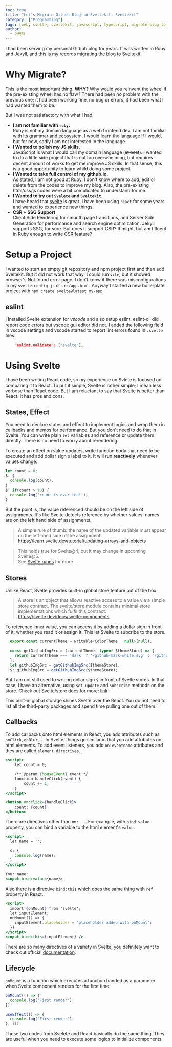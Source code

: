 ```yaml
---
toc: true
title: "Let's Migrate Github Blog to Sveltekit: Sveltekit"
category: ["Programming"]
tags: [web, svelte, sveltekit, javascript, typescript, migrate-blog-to-sveltekit]
author:
  - 이현재
---
```


I had been serving my personal Github blog for years.
It was written in Ruby and Jekyll,
and this is my records migrating the blog to Sveltekit.

# Why Migrate?
This is the most important thing. **WHY?**
Why would you reinvent the wheel if the pre-existing
wheel has no flaw?
There had been no problem with the previous one;
it had been working fine, no bug or errors,
it had been what I had wanted them to be.

But I was not satisfactory with what I had.

- **I am not familiar with `ruby`.**<br>
  Ruby is not my domain language as a web frontend dev. I am not familiar with its grammar and ecosystem. I would learn the language if I would, but for now, sadly I am not interested in the language.
- **I Wanted to polish my JS skills.**<br>
  JavaScript is what I would call my domain language (~~at best~~). I wanted to do a little side project that is not too overwhelming, but requires decent amount of works to get me improve JS skills.
  In that sense, this is a good opportunity to learn whild doing some project.
- **I Wanted to take full control of my github.io.**<br>
  As stated, I am not good at Ruby. I don't know where to add, edit or delete from the codes to improve my blog. Also, the pre-existing html/css/js codes were a bit complicated to understand for me.
- **I Wanted to try out `Svelete` and `Sveltekit`.**<br>
  I have heard that [svelte][svelte] is great. I have been using `react` for some years and wanted to experience new things.
- **CSR + SSG Support**<br>
  Client Side Rendering for smooth page transitions, and Server Side Generation for performance and search engine optimization. Jekyll supports SSG, for sure. But does it support CSR? It might, but am I fluent in Ruby enough to write CSR feature?

# Setup a Project
I wanted to start an empty git repository and npm project first and then add Sveltekit. But it did not work that way; I could run `vite`, but it showed browser's Not found error page. I don't know if there was misconfigurations in my `svelte.config.js` or `src/app.html`. Anyway I started a new boilerplate project with `npm create svelte@latest my-app`.

## eslint
I Installed Svelte extension for *vscode* and also setup eslint. eslint-cli did report code errors but vscode gui editor did not. I added the following field in vscode settings and vscode started to report lint errors found in `.svelte` files.
```json
    "eslint.validate": ["svelte"],
```

# Using Svelte
I have been writing React code, so my experience on Svlete
is focused on comparing it to React.
To put it simple, Svelte is rather simple;
I mean less verbose than React code.
But I am reluctant to say that
Svelte is better than React.
It has pros and cons.

## States, Effect
You need to declare states and effect to implement logics
and wrap them in callbacks and memos for performance.
But you don't need to do that in Svelte.
You can write plain `let` variables and reference or
update them directly.
There is no need to worry about rerendering.

To create an effect on value updates,
write function body that need to be executed and
add dollar sign `$` label to it.
It will run **reactively** whenever values change.

```jsx
let count = 0;
$: {
  console.log(count);
}
$: if(count > 10) {
  console.log('count is over ten!');
}
```

But the point is, the value referenced should be
on the left side of assignments.
It's like Svelte detects reference by
whether values' names are on the left hand side of assignments.

> A simple rule of thumb: the name of the updated variable must appear on the left hand side of the assignment.<br>
> https://learn.svelte.dev/tutorial/updating-arrays-and-objects

> This holds true for Svelte@4,
> but it may change in upcoming Svelte@5.<br>
> See [Svelte runes][svelte-rune] for more.

## Stores
Unlike React, Svelte provides built-in global store feature out of the box.

> A store is an object that allows reactive access to a value via a simple store contract.
> The svelte/store module contains minimal store implementations which fulfil this contract.<br>
> https://svelte.dev/docs/svelte-components

To reference inner value, you can access it by adding a dollar sign in front of it;
whether you read it or assign it. This let Svelte to subcribe to the store.


```jsx
  export const currentTheme = writable<ColorTheme | null>(null);

  const getGithubImgSrc = (currentTheme: typeof $themeStore) => {
    return currentTheme === 'dark' ? '/github-mark-white.svg' : '/github-mark.svg';
  };
  let githubImgSrc = getGithubImgSrc($themeStore);
  $: githubImgSrc = getGithubImgSrc($themeStore);
```

But I am not still used to writing dollar sign `$` in front of Svelte stores.
In that case, I have an alternative; using `set`, `update` and `subscribe` methods on the store.
Check out Svelte/store docs for more: [link](https://svelte.dev/docs/svelte-store)

This built-in global storage shines Svelte over the React.
You do not need to list all the third-party packages and spend time pulling one out of them.

## Callbacks
To add callbacks onto html elements in React, you add attributes such as `onClick`, `onBlur`, ...
In Svelte, things go similar in that you add attributes on html elements.
To add event listeners, you add `on:eventname` attributes and they are called `element directives`.

```jsx
<script>
	let count = 0;

	/** @param {MouseEvent} event */
	function handleClick(event) {
		count += 1;
	}
</script>

<button on:click={handleClick}>
	count: {count}
</button>
```

There are directives other than `on:...`. For example, with `bind:value` property,
you can bind a variable to the html element's `value`.

```jsx
<script>
  let name = '';

  $: {
    console.log(name);
  }
</script>

Your name:
<input bind:value={name}>
```

Also there is a directive `bind:this` which does the same thing with `ref` property in React.

```jsx
<script>
  import {onMount} from 'svelte';
  let inputElement;
  onMount(() => {
    inputElement.placeholder = 'placeholder added with onMount';
  })
</script>
<input bind:this={inputElement} />
```

There are so many directives of a variety in Svelte,
you definitely want to check out official [documentation][svelte-element-directive].

## Lifecycle
`onMount` is a function which executes a function handed as a parameter
when Svelte component renders for the first time.

```jsx
onMount(() => {
  console.log('First render');
});

useEffect(() => {
  console.log('First render');
}, []);
```

Those two codes from Svelete and React basically do the same thing.
They are useful when you need to execute some logics to initialize components.

[svelte]: https://svelte.dev/
[jekyll]: https://jekyllrb.com/
[svelte-rune]: https://svelte.dev/blog/runes
[svelte-element-directive]: https://svelte.dev/docs/element-directives
